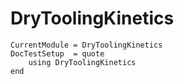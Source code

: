 # DryToolingKinetics

```@meta
CurrentModule = DryToolingKinetics
DocTestSetup  = quote
    using DryToolingKinetics
end
```

